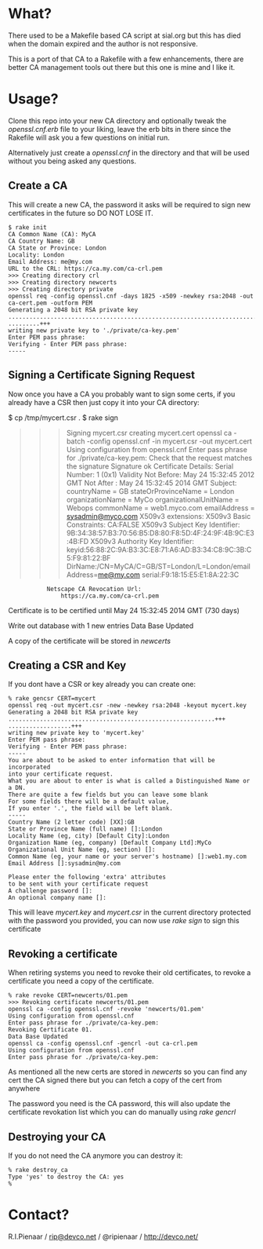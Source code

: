 What?
=====

There used to be a Makefile based CA script at sial.org but this has died when
the domain expired and the author is not responsive.

This is a port of that CA to a Rakefile with a few enhancements, there are
better CA management tools out there but this one is mine and I like it.

Usage?
======

Clone this repo into your new CA directory and optionally tweak the
_openssl.cnf.erb_ file to your liking, leave the erb bits in there since the
Rakefile will ask you a few questions on initial run.

Alternatively just create a _openssl.cnf_ in the directory and that will be
used without you being asked any questions.

Create a CA
-----------

This will create a new CA, the password it asks will be required to sign new
certificates in the future so DO NOT LOSE IT.

    $ rake init
    CA Common Name (CA): MyCA
    CA Country Name: GB
    CA State or Province: London
    Locality: London
    Email Address: me@my.com
    URL to the CRL: https://ca.my.com/ca-crl.pem
    >>> Creating directory crl
    >>> Creating directory newcerts
    >>> Creating directory private
    openssl req -config openssl.cnf -days 1825 -x509 -newkey rsa:2048 -out
    ca-cert.pem -outform PEM
    Generating a 2048 bit RSA private key
    .........................................................................+++
    .........+++
    writing new private key to './private/ca-key.pem'
    Enter PEM pass phrase:
    Verifying - Enter PEM pass phrase:
    -----

Signing a Certificate Signing Request
-------------------------------------

Now once you have a CA you probably want to sign some certs, if you already
have a CSR then just copy it into your CA directory:

   $ cp /tmp/mycert.csr .
   $ rake sign
   >>> Signing mycert.csr creating mycert.cert
   openssl ca -batch -config openssl.cnf -in mycert.csr -out mycert.cert
   Using configuration from openssl.cnf
   Enter pass phrase for ./private/ca-key.pem:
   Check that the request matches the signature
   Signature ok
   Certificate Details:
           Serial Number: 1 (0x1)
           Validity
               Not Before: May 24 15:32:45 2012 GMT
               Not After : May 24 15:32:45 2014 GMT
           Subject:
               countryName               = GB
               stateOrProvinceName       = London
               organizationName          = MyCo
               organizationalUnitName    = Webops
               commonName                = web1.myco.com
               emailAddress              = sysadmin@myco.com
           X509v3 extensions:
               X509v3 Basic Constraints:
                   CA:FALSE
               X509v3 Subject Key Identifier:
                   9B:34:38:57:B3:70:56:B5:D8:80:F8:5D:4F:24:9F:4B:9C:E3:4B:FD
               X509v3 Authority Key Identifier:
                   keyid:56:88:2C:9A:B3:3C:E8:71:A6:AD:B3:34:C8:9C:3B:C5:F9:81:22:BF
                   DirName:/CN=MyCA/C=GB/ST=London/L=London/emailAddress=me@my.com
                   serial:F9:18:15:E5:E1:8A:22:3C

               Netscape CA Revocation Url:
                   https://ca.my.com/ca-crl.pem
   Certificate is to be certified until May 24 15:32:45 2014 GMT (730 days)

   Write out database with 1 new entries
   Data Base Updated

A copy of the certificate will be stored in _newcerts_

Creating a CSR and Key
----------------------

If you dont have a CSR or key already you can create one:

    % rake gencsr CERT=mycert
    openssl req -out mycert.csr -new -newkey rsa:2048 -keyout mycert.key
    Generating a 2048 bit RSA private key
    ...........................................................+++
    ..................+++
    writing new private key to 'mycert.key'
    Enter PEM pass phrase:
    Verifying - Enter PEM pass phrase:
    -----
    You are about to be asked to enter information that will be incorporated
    into your certificate request.
    What you are about to enter is what is called a Distinguished Name or a DN.
    There are quite a few fields but you can leave some blank
    For some fields there will be a default value,
    If you enter '.', the field will be left blank.
    -----
    Country Name (2 letter code) [XX]:GB
    State or Province Name (full name) []:London
    Locality Name (eg, city) [Default City]:London
    Organization Name (eg, company) [Default Company Ltd]:MyCo
    Organizational Unit Name (eg, section) []:
    Common Name (eg, your name or your server's hostname) []:web1.my.com
    Email Address []:sysadmin@my.com

    Please enter the following 'extra' attributes
    to be sent with your certificate request
    A challenge password []:
    An optional company name []:

This will leave _mycert.key_ and _mycert.csr_ in the current directory
protected with the password you provided, you can now use _rake sign_ to sign
this certificate

Revoking a certificate
----------------------
When retiring systems you need to revoke their old certificates, to revoke a
certificate you need a copy of the certificate.

    % rake revoke CERT=newcerts/01.pem
    >>> Revoking certificate newcerts/01.pem
    openssl ca -config openssl.cnf -revoke 'newcerts/01.pem'
    Using configuration from openssl.cnf
    Enter pass phrase for ./private/ca-key.pem:
    Revoking Certificate 01.
    Data Base Updated
    openssl ca -config openssl.cnf -gencrl -out ca-crl.pem
    Using configuration from openssl.cnf
    Enter pass phrase for ./private/ca-key.pem:

As mentioned all the new certs are stored in *newcerts* so you can find any
cert the CA signed there but you can fetch a copy of the cert from anywhere

The password you need is the CA password, this will also update the
certificate revokation list which you can do manually using _rake gencrl_

Destroying your CA
------------------

If you do not need the CA anymore you can destroy it:

    % rake destroy_ca
    Type 'yes' to destroy the CA: yes
    %

Contact?
========

R.I.Pienaar / rip@devco.net / @ripienaar / http://devco.net/
